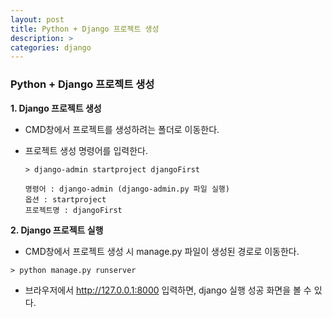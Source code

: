 ```yaml
---
layout: post
title: Python + Django 프로젝트 생성
description: >
categories: django
---
```




### Python + Django 프로젝트 생성



**1. Django 프로젝트 생성**

- CMD창에서 프로젝트를 생성하려는 폴더로 이동한다.

- 프로젝트 생성 명령어를 입력한다.

  ```
  > django-admin startproject djangoFirst
  ```

  ```
  명령어 : django-admin (django-admin.py 파일 실행)
  옵션 : startproject
  프로젝트명 : djangoFirst
  ```



**2. Django 프로젝트 실행**

- CMD창에서 프로젝트 생성 시 manage.py 파일이 생성된 경로로 이동한다.

```
> python manage.py runserver
```

- 브라우저에서 http://127.0.0.1:8000 입력하면, django 실행 성공 화면을 볼 수 있다.